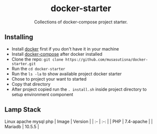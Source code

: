 <h1 align="center">docker-starter</h1>

<p align="center">
  Collections of docker-compose project starter.
</p>

## Installing
* Install  [docker](https://docs.docker.com/get-docker/)  first if you don't have it in your machine
* Install [docker-compose](https://docs.docker.com/compose/install) after docker installed
* Clone the repo: `git clone https://github.com/musasutisna/docker-starter.git`
* Run the `cd docker-starter`
* Run the `ls -la` to show available project docker starter
* Chose to project your want to started
* Copy that directory
* After project copied run the `. install.sh` inside project directory to setup environment component

## Lamp Stack
Linux apache mysql php
| Image | Version |
| :- | :-: |
| PHP | 7.4-apache |
| Mariadb | 10.5.5 |
